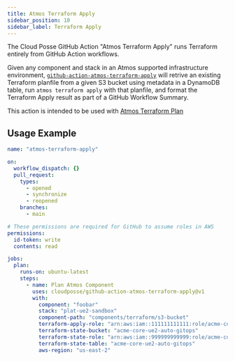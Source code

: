 ```yaml
---
title: Atmos Terraform Apply
sidebar_position: 10
sidebar_label: Terraform Apply
---
```


The Cloud Posse GitHub Action "Atmos Terraform Apply" runs Terraform entirely from GitHub Action workflows.

Given any component and stack in an Atmos supported infrastructure environment, [`github-action-atmos-terraform-apply`](https://github.com/cloudposse/github-action-atmos-terraform-apply) will retrive an existing Terraform planfile from a given S3 bucket using metadata in a DynamoDB table, run `atmos terraform apply` with that planfile, and format the Terraform Apply result as part of a GitHub Workflow Summary.

This action is intended to be used with [Atmos Terraform Plan](/integrations/github-actions/atmos-terraform-plan)

## Usage Example

```yaml
name: "atmos-terraform-apply"

on:
  workflow_dispatch: {}
  pull_request:
    types:
      - opened
      - synchronize
      - reopened
    branches:
      - main

# These permissions are required for GitHub to assume roles in AWS
permissions:
  id-token: write
  contents: read

jobs:
  plan:
    runs-on: ubuntu-latest
    steps:
      - name: Plan Atmos Component
        uses: cloudposse/github-action-atmos-terraform-apply@v1
        with:
          component: "foobar"
          stack: "plat-ue2-sandbox"
          component-path: "components/terraform/s3-bucket"
          terraform-apply-role: "arn:aws:iam::111111111111:role/acme-core-gbl-identity-gitops"
          terraform-state-bucket: "acme-core-ue2-auto-gitops"
          terraform-state-role: "arn:aws:iam::999999999999:role/acme-core-ue2-auto-gitops-gha"
          terraform-state-table: "acme-core-ue2-auto-gitops"
          aws-region: "us-east-2"

```
